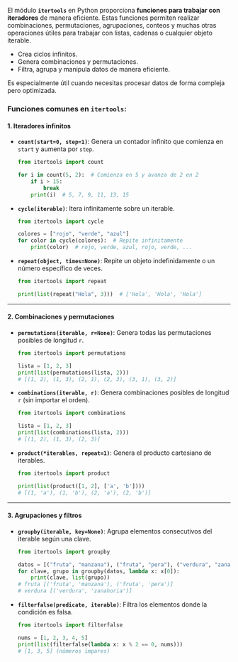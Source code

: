 El módulo **`itertools`** en Python proporciona **funciones para trabajar con iteradores** de manera eficiente. Estas funciones permiten realizar combinaciones, permutaciones, agrupaciones, conteos y muchas otras operaciones útiles para trabajar con listas, cadenas o cualquier objeto iterable.

- Crea ciclos infinitos.
- Genera combinaciones y permutaciones.
- Filtra, agrupa y manipula datos de manera eficiente.

Es especialmente útil cuando necesitas procesar datos de forma compleja pero optimizada.

### **Funciones comunes en `itertools`:**

#### 1. **Iteradores infinitos**

- **`count(start=0, step=1)`**: Genera un contador infinito que comienza en `start` y aumenta por `step`.
    
    ```python
    from itertools import count
    
    for i in count(5, 2):  # Comienza en 5 y avanza de 2 en 2
        if i > 15:
            break
        print(i)  # 5, 7, 9, 11, 13, 15
    ```
    
- **`cycle(iterable)`**: Itera infinitamente sobre un iterable.
    
    ```python
    from itertools import cycle
    
    colores = ["rojo", "verde", "azul"]
    for color in cycle(colores):  # Repite infinitamente
        print(color)  # rojo, verde, azul, rojo, verde, ...
    ```
    
- **`repeat(object, times=None)`**: Repite un objeto indefinidamente o un número específico de veces.
    
    ```python
    from itertools import repeat
    
    print(list(repeat("Hola", 3)))  # ['Hola', 'Hola', 'Hola']
    ```
    

---

#### 2. **Combinaciones y permutaciones**

- **`permutations(iterable, r=None)`**: Genera todas las permutaciones posibles de longitud `r`.
    
    ```python
    from itertools import permutations
    
    lista = [1, 2, 3]
    print(list(permutations(lista, 2)))
    # [(1, 2), (1, 3), (2, 1), (2, 3), (3, 1), (3, 2)]
    ```
    
- **`combinations(iterable, r)`**: Genera combinaciones posibles de longitud `r` (sin importar el orden).
    
    ```python
    from itertools import combinations
    
    lista = [1, 2, 3]
    print(list(combinations(lista, 2)))
    # [(1, 2), (1, 3), (2, 3)]
    ```
    
- **`product(*iterables, repeat=1)`**: Genera el producto cartesiano de iterables.
    
    ```python
    from itertools import product
    
    print(list(product([1, 2], ['a', 'b'])))
    # [(1, 'a'), (1, 'b'), (2, 'a'), (2, 'b')]
    ```
    

---

#### 3. **Agrupaciones y filtros**

- **`groupby(iterable, key=None)`**: Agrupa elementos consecutivos del iterable según una clave.
    
    ```python
    from itertools import groupby
    
    datos = [("fruta", "manzana"), ("fruta", "pera"), ("verdura", "zanahoria")]
    for clave, grupo in groupby(datos, lambda x: x[0]):
        print(clave, list(grupo))
    # fruta [('fruta', 'manzana'), ('fruta', 'pera')]
    # verdura [('verdura', 'zanahoria')]
    ```
    
- **`filterfalse(predicate, iterable)`**: Filtra los elementos donde la condición es falsa.
    
    ```python
    from itertools import filterfalse
    
    nums = [1, 2, 3, 4, 5]
    print(list(filterfalse(lambda x: x % 2 == 0, nums)))
    # [1, 3, 5] (números impares)
    ```
